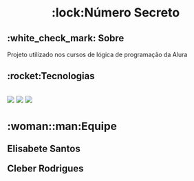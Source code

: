 <h1 align="center"> :lock:Número Secreto </h1>

<h2>:white_check_mark: Sobre</h2>
<p>Projeto utilizado nos cursos de lógica de programação da Alura </p>

<h2>:rocket:Tecnologias<h2>
<div>
  <img src="https://img.shields.io/badge/HTML-239120?style=for-thebadge&logo=html5&logoColor=white">
  <img src="https://img.shields.io/badge/CSS-239120?style=for-thebadge&logo=css3&logoColor=white">
  <img src="https://img.shields.io/badge/JavaScript-F7DF1E?style=for-thebadge&logo=javascript&logoColor=black">
<div>

<h3>:woman::man:Equipe</h3> 

<p>Elisabete Santos</p>
<div>
<p>Cleber Rodrigues</p>


